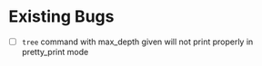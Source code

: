 # Existing Bugs
- [ ] `tree` command with max_depth given will not print properly in pretty_print mode